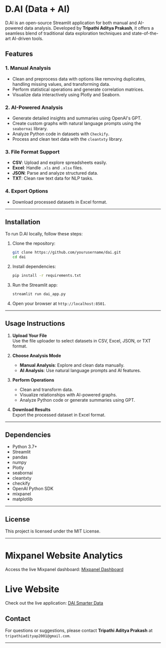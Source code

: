 # D.AI (Data + AI)

D.AI is an open-source Streamlit application for both manual and AI-powered data analysis. Developed by **Tripathi Aditya Prakash**, it offers a seamless blend of traditional data exploration techniques and state-of-the-art AI-driven tools.

## Features

### 1. Manual Analysis
- Clean and preprocess data with options like removing duplicates, handling missing values, and transforming data.
- Perform statistical operations and generate correlation matrices.
- Visualize data interactively using Plotly and Seaborn.

### 2. AI-Powered Analysis
- Generate detailed insights and summaries using OpenAI's GPT.
- Create custom graphs with natural language prompts using the `seabornai` library.
- Analyze Python code in datasets with `Checkify`.
- Process and clean text data with the `cleantxty` library.

### 3. File Format Support
- **CSV**: Upload and explore spreadsheets easily.
- **Excel**: Handle `.xls` and `.xlsx` files.
- **JSON**: Parse and analyze structured data.
- **TXT**: Clean raw text data for NLP tasks.

### 4. Export Options
- Download processed datasets in Excel format.

---

## Installation

To run D.AI locally, follow these steps:

1. Clone the repository:
   ```bash
   git clone https://github.com/yourusername/dai.git
   cd dai
   ```

2. Install dependencies:
   ```bash
   pip install -r requirements.txt
   ```

3. Run the Streamlit app:
   ```bash
   streamlit run dai_app.py
   ```

4. Open your browser at `http://localhost:8501`.

---

## Usage Instructions

1. **Upload Your File**  
   Use the file uploader to select datasets in CSV, Excel, JSON, or TXT format.

2. **Choose Analysis Mode**  
   - **Manual Analysis**: Explore and clean data manually.  
   - **AI Analysis**: Use natural language prompts and AI features.

3. **Perform Operations**  
   - Clean and transform data.  
   - Visualize relationships with AI-powered graphs.  
   - Analyze Python code or generate summaries using GPT.

4. **Download Results**  
   Export the processed dataset in Excel format.

---

## Dependencies

- Python 3.7+
- Streamlit
- pandas
- numpy
- Plotly
- seabornai
- cleantxty
- checkify
- OpenAI Python SDK
- mixpanel
- matplotlib

---

## License

This project is licensed under the MIT License.

---

# Mixpanel Website Analytics

Access the live Mixpanel dashboard: [Mixpanel Dashboard](https://eu.mixpanel.com/p/1BNhXVbk38oJxoqKaG8u93)


# Live Website

Check out the live application: [DAI Smarter Data](https://daismarterdata.streamlit.app/)


## Contact

For questions or suggestions, please contact **Tripathi Aditya Prakash** at `tripathiadityap2001@gmail.com`.

---

